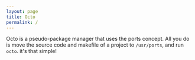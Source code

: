```yaml
---
layout: page
title: Octo
permalink: /
---
```

Octo is a pseudo-package manager that uses the ports concept. All you do is move the source code and makefile of a project to ```/usr/ports```, and 
run ```octo```. it's that simple!
